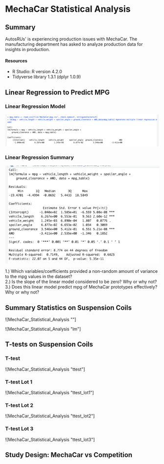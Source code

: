 # MechaCar Statistical Analysis
## Summary
AutosRUs' is experiencing production issues with MechaCar. The manufacturing department has asked to analyze production data for insights in production. 

#### Resources
- R Studio: R version 4.2.0
- Tidyverse library 1.3.1 (dplyr 1.0.9)

## Linear Regression to Predict MPG
### Linear Regression Model
![MechaCar_Statistical_Analysis "lm"](https://github.com/Ninax3/MechaCar_Statistical_Analysis/blob/main/lm.png)
### Linear Regression Summary
![MechaCar_Statistical_Analysis "lm_summary"](https://github.com/Ninax3/MechaCar_Statistical_Analysis/blob/main/lm_summary.png)


1.) Which variables/coefficients provided a non-random amount of variance to the mpg values in the dataset?<br>
2.) Is the slope of the linear model considered to be zero? Why or why not?<br>
3.) Does this linear model predict mpg of MechaCar prototypes effectively? Why or why not?<br>

## Summary Statistics on Suspension Coils
![MechaCar_Statistical_Analysis ""]

![MechaCar_Statistical_Analysis "lm"]

## T-tests on Suspension Coils
### T-test
![MechaCar_Statistical_Analysis "ttest"]
### T-test Lot 1
![MechaCar_Statistical_Analysis "ttest_lot1"]
### T-test Lot 2
![MechaCar_Statistical_Analysis "ttest_lot2"]
### T-test Lot 3
![MechaCar_Statistical_Analysis "ttest_lot3"]

## Study Design: MechaCar vs Competition
